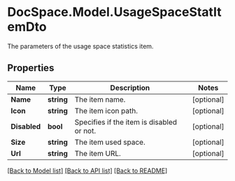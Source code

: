 # DocSpace.Model.UsageSpaceStatItemDto
The parameters of the usage space statistics item.

## Properties

Name | Type | Description | Notes
------------ | ------------- | ------------- | -------------
**Name** | **string** | The item name. | [optional] 
**Icon** | **string** | The item icon path. | [optional] 
**Disabled** | **bool** | Specifies if the item is disabled or not. | [optional] 
**Size** | **string** | The item used space. | [optional] 
**Url** | **string** | The item URL. | [optional] 

[[Back to Model list]](../README.md#documentation-for-models) [[Back to API list]](../README.md#documentation-for-api-endpoints) [[Back to README]](../README.md)

